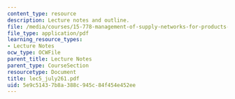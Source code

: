 ```yaml
---
content_type: resource
description: Lecture notes and outline.
file: /media/courses/15-778-management-of-supply-networks-for-products-and-services-summer-2004/5e9c51437b8a388c945c84f454e452ee_lec5_july261.pdf
file_type: application/pdf
learning_resource_types:
- Lecture Notes
ocw_type: OCWFile
parent_title: Lecture Notes
parent_type: CourseSection
resourcetype: Document
title: lec5_july261.pdf
uid: 5e9c5143-7b8a-388c-945c-84f454e452ee
---
```

